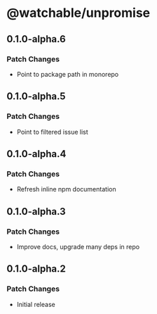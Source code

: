 # @watchable/unpromise

## 0.1.0-alpha.6

### Patch Changes

- Point to package path in monorepo

## 0.1.0-alpha.5

### Patch Changes

- Point to filtered issue list

## 0.1.0-alpha.4

### Patch Changes

- Refresh inline npm documentation

## 0.1.0-alpha.3

### Patch Changes

- Improve docs, upgrade many deps in repo

## 0.1.0-alpha.2

### Patch Changes

- Initial release
